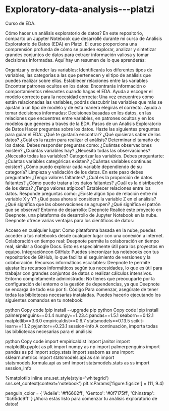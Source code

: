 # Exploratory-data-analysis---platzi
Curso de EDA. 


Cómo hacer un análisis exploratorio de datos?
En este repositorio, comparto un Jupyter Notebook que desarrollé durante mi curso de Análisis Exploratorio de Datos (EDA) en Platzi. El curso proporciona una comprensión profunda de cómo se pueden explorar, analizar y sintetizar grandes conjuntos de datos para extraer información valiosa y tomar decisiones informadas. Aquí hay un resumen de lo que aprenderás:

Organizar y entender las variables: Identificarás los diferentes tipos de variables, las categorías a las que pertenecen y el tipo de análisis que puedes realizar sobre ellas.
Establecer relaciones entre las variables
Encontrar patrones ocultos en los datos: Encontrarás información o comportamientos relevantes cuando hagas el EDA.
Ayuda a escoger el modelo correcto para la necesidad correcta: Una vez encuentres cómo están relacionadas las variables, podrás descubrir las variables que más se ajustan a un tipo de modelo y de esta manera elegirás el correcto.
Ayuda a tomar decisiones informadas: Decisiones basadas en los datos, en las relaciones que encuentres entre variables, en patrones ocultos y en los modelos que generes a través de la EDA.
Pasos de un Análisis Exploratorio de Datos
Hacer preguntas sobre los datos. Hazte las siguientes preguntas para guiar el EDA:
¿Qué te gustaría encontrar?
¿Qué quisieras saber de los datos?
¿Cuál es la razón para realizar el análisis?
Determinar el tamaño de los datos. Debes responder preguntas como:
¿Cuántas observaciones existen?
¿Cuántas variables hay?
¿Necesito todas las observaciones?
¿Necesito todas las variables?
Categorizar las variables. Debes preguntarte:
¿Cuántas variables categóricas existen?
¿Cuántas variables continuas existen?
¿Cómo puedo explorar cada variable dependiendo de su categoría?
Limpieza y validación de los datos. En este paso debes preguntarte:
¿Tengo valores faltantes?
¿Cuál es la proporción de datos faltantes?
¿Cómo puedo tratar a los datos faltantes?
¿Cuál es la distribución de los datos?
¿Tengo valores atípicos?
Establecer relaciones entre los datos. Responde preguntas como:
¿Existe algún tipo de relación entre mi variable X y Y?
¿Qué pasa ahora si considero la variable Z en el análisis?
¿Qué significa que las observaciones se agrupen?
¿Qué significa el patrón que se observa?
Entorno de desarrollo: Deepnote
Realicé este proyecto en Deepnote, una plataforma de desarrollo de Jupyter Notebook en la nube. Deepnote ofrece varias ventajas para los científicos de datos:

Acceso en cualquier lugar: Como plataforma basada en la nube, puedes acceder a tus notebooks desde cualquier lugar con una conexión a internet.
Colaboración en tiempo real: Deepnote permite la colaboración en tiempo real, similar a Google Docs. Esto es especialmente útil para los proyectos en equipo.
Integracióncon GitHub: Puedes sincronizar tus notebooks con tus repositorios de GitHub, lo que facilita el seguimiento de versiones y la colaboración.
Recursos informáticos escalables: Deepnote te permite ajustar los recursos informáticos según tus necesidades, lo que es útil para trabajar con grandes conjuntos de datos o realizar cálculos intensivos.
Entorno completamente administrado: No tienes que preocuparte por la configuración del entorno o la gestión de dependencias, ya que Deepnote se encarga de todo eso por ti.
Código
Para comenzar, asegúrate de tener todas las bibliotecas necesarias instaladas. Puedes hacerlo ejecutando los siguientes comandos en tu notebook:

python
Copy code
!pip install --upgrade pip
python
Copy code
!pip install palmerpenguins==0.1.4 numpy==1.23.4 pandas==1.5.1 seaborn==0.12.1 matplotlib==3.6.0 empiricaldist==0.6.7 statsmodels==0.13.5 scikit-learn==1.1.2 pyjanitor==0.23.1 session-info
A continuación, importa todas las bibliotecas necesarias para el análisis:

python
Copy code
import empiricaldist
import janitor
import matplotlib.pyplot as plt
import numpy as np
import palmerpenguins
import pandas as pd
import scipy.stats
import seaborn as sns
import sklearn.metrics
import statsmodels.api as sm
import statsmodels.formula.api as smf
import statsmodels.stats as ss
import session_info

%matplotlib inline
sns.set_style(style='whitegrid')
sns.set_context(context='notebook')
plt.rcParams['figure.figsize'] = (11, 9.4)

penguin_color = {
    'Adelie': '#ff6602ff',
    'Gentoo': '#0f7175ff',
    'Chinstrap': '#c65dc9ff'
}
¡Ahora estás listo para comenzar tu análisis exploratorio de datos!
